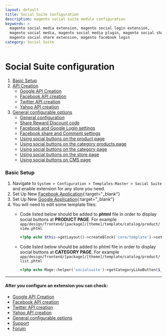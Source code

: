 ```yaml
---
layout: default
title: Social Suite Configuration
description: magento social suite module configuration
keywords: >
  magento social media extension, magento social login extension,
  magento social media, magento social media plugin, magento social share,
  magento social share extension, magento facebook login
category: Social Suite
---
```


# Social Suite configuration

1.  [Basic Setup](#basic-setup)
2.  [API Creation](../api/)
    -   [Google API Creation](../api/google/)
    -   [Facebook API creation](../api/facebook/)
    -   [Twitter API creation](../api/twitter/)
    -   [Yahoo API creation](../api/yahoo/)
3.  [General configurable options](../options/)
    -   [General configuration](../options/general-configuration/)
    -   [Share Reward Discount code](../options/share-reward-discount-code/)
    -   [Facebook and Google Login settings](../options/facebook-and-google-login/)
    -   [Facebook share and Comment settings](../options/facebook-share-and-comment/)
    -   [Using social buttons on the product page](../options/using-social-buttons-on-the-product-page/)
    -   [Using social buttons on the category products page](../options/using-social-buttons-on-the-category-products-page/)
    -   [Using social buttons on the category page](../options/using-social-buttons-on-the-category-page/)
    -   [Using social buttons on the store page](../options/using-social-buttons-on-the-store-page)
    -   [Using social buttons on CMS page](../options/using-social-buttons-on-cms-page)

### Basic Setup

1.  Navigate to `System > Configuration > Templates-Master > Social Suite` and
enable extension for any store you need.
2.  Set Up New [Facebook Application](https://developers.facebook.com/apps){:target="_blank"}
3.  Set Up New [Google  Application](https://code.google.com/apis/console/#access){:target="_blank"}
4.  You will need to edit some
    template files:
    *   Code listed below should be added to **phtml** file in order to display
        social buttons at **PRODUCT PAGE**.
        For example `app/design/frontend/[package]/[theme]/template/catalog/product/view.phtml`

        ```php
        <?php echo $this->getLayout()->createBlock('core/template')->setTemplate('tm/socialsuite/facebook_like/like.phtml')->toHtml(); ?>
        ```
    *   Code listed below should be added to phtml file in order to display
        social buttons at **CATEGORY PAGE**. For example `app/design/frontend/[package]/[theme]/template/catalog/product/list.phtml`

        ```php
        <?php echo Mage::helper('socialsuite')->getCategoryLikeButton($_product) ?>
        ```

___

#### After you configure an extension you can check:

*   [Google API Creation](../api/google/)
*   [Facebook API creation](../api/facebook/)
*   [Twitter API creation](../api/twitter/)
*   [Yahoo API creation](../api/yahoo/)
*   [General configurable options](../options/)
*   [Support](https://swissuplabs.com/contacts/)
*   [Forum](https://swissuplabs.com/magento-forum/)